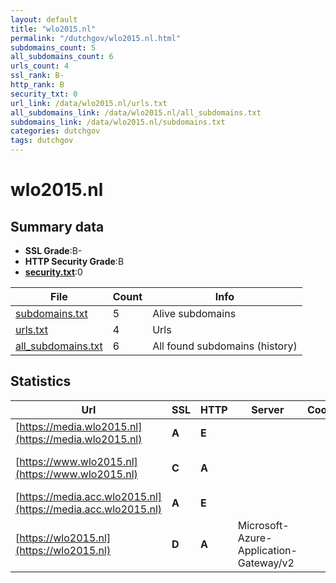 ```yaml
---
layout: default
title: "wlo2015.nl"
permalink: "/dutchgov/wlo2015.nl.html"
subdomains_count: 5
all_subdomains_count: 6
urls_count: 4
ssl_rank: B-
http_rank: B
security_txt: 0
url_link: /data/wlo2015.nl/urls.txt
all_subdomains_link: /data/wlo2015.nl/all_subdomains.txt
subdomains_link: /data/wlo2015.nl/subdomains.txt
categories: dutchgov
tags: dutchgov
---
```



# wlo2015.nl
## Summary data


 - **SSL Grade**:B-
 - **HTTP Security Grade**:B
 - **[security.txt](https://www.digitaleoverheid.nl/nieuws/standaard-security-txt-nu-verplicht-voor-overheid/)**:0


| File       | Count | Info |
|------------|-------|------|
|[subdomains.txt](/DutchGovScope/data/wlo2015.nl/subdomains.txt)|5|Alive subdomains|
|[urls.txt](/DutchGovScope/data/wlo2015.nl/urls.txt)|4|Urls|
|[all_subdomains.txt](/DutchGovScope/data/wlo2015.nl/all_subdomains.txt)|6|All found subdomains (history)|


## Statistics


| Url | SSL | HTTP | Server | Cookie | HSTS | CORS | CTO | CSP | XFO | XXP | RP |FP| Tech |Title |
|--------|-------|-------|------|------|------|------|------|------|------|------|------|------|------|------|
|[https://media.wlo2015.nl](https://media.wlo2015.nl)| **A**| **E**|| | | | | | | | :white_check_mark: | |Azure Azure Front Door||
|[https://www.wlo2015.nl](https://www.wlo2015.nl)| **C**| **A**|| |:white_check_mark: | | | :white_check_mark:| :white_check_mark: | :white_check_mark: | :white_check_mark: | |HSTS MySQL PHP WordPress:6.0.1|Welvaart en Leef...|
|[https://media.acc.wlo2015.nl](https://media.acc.wlo2015.nl)| **A**| **E**|| | | | | | | | :white_check_mark: | |Azure Azure Front Door||
|[https://wlo2015.nl](https://wlo2015.nl)| **D**| **A**|Microsoft-Azure-Application-Gateway/v2| |:white_check_mark: | | | :white_check_mark:| :white_check_mark: | :white_check_mark: | :white_check_mark: | ||301 Moved Perman...|

